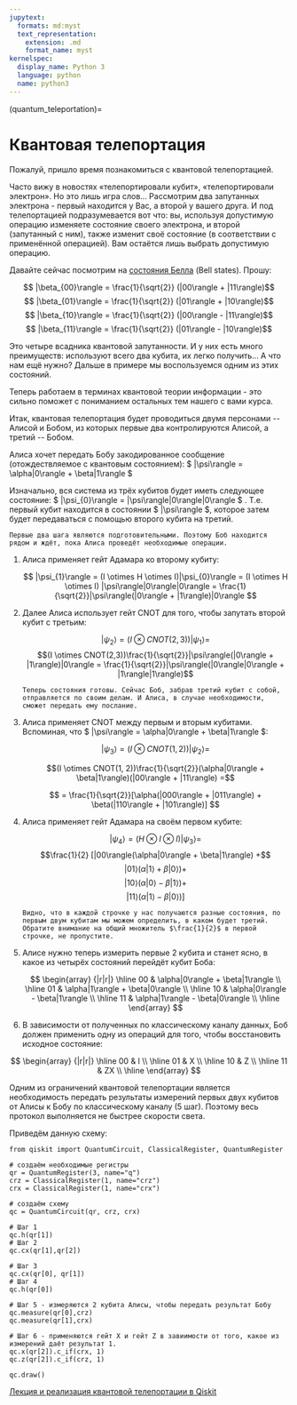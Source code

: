 ```yaml
---
jupytext:
  formats: md:myst
  text_representation:
    extension: .md
    format_name: myst
kernelspec:
  display_name: Python 3
  language: python
  name: python3
---
```


(quantum_teleportation)=

# Квантовая телепортация

Пожалуй, пришло время познакомиться с квантовой телепортацией.

Часто вижу в новостях «телепортировали кубит», «телепортировали электрон». Но это лишь игра слов... Рассмотрим два запутанных электрона - первый находится у Вас, а второй у вашего друга. И под телепортацией подразумевается вот что: вы, используя допустимую операцию изменяете состояние своего электрона, и второй (запутанный с ним), также изменит своё состояние (в соответствии с применённой операцией). Вам остаётся лишь выбрать допустимую операцию.

Давайте сейчас посмотрим на [состояния Белла](https://ru.wikipedia.org/wiki/Состояние_Белла) (Bell states). Прошу:

$$ |\beta_{00}\rangle = \frac{1}{\sqrt{2}} (|00\rangle + |11\rangle)$$
$$ |\beta_{01}\rangle = \frac{1}{\sqrt{2}} (|01\rangle + |10\rangle)$$
$$ |\beta_{10}\rangle = \frac{1}{\sqrt{2}} (|00\rangle - |11\rangle)$$
$$ |\beta_{11}\rangle = \frac{1}{\sqrt{2}} (|01\rangle - |10\rangle)$$

Это четыре всадника квантовой запутанности. И у них есть много преимуществ: используют всего два кубита, их легко получить... А что нам ещё нужно? Дальше в примере мы воспользуемся одним из этих состояний.

Теперь работаем в терминах квантовой теории информации - это сильно поможет с пониманием остальных тем нашего с вами курса.

Итак, квантовая телепортация будет проводиться двумя персонами -- Алисой и Бобом, из которых первые два контролируются Алисой, а третий -- Бобом.

Алиса хочет передать Бобу закодированное сообщение (отождествляемое с квантовым состоянием): $ |\psi\rangle = \alpha|0\rangle + \beta|1\rangle $

Изначально, вся система из трёх кубитов будет иметь следующее состояние: $ |\psi_{0}\rangle = |\psi\rangle|0\rangle|0\rangle $ . Т.е. первый кубит находится в состоянии $ |\psi\rangle $, которое затем будет передаваться с помощью второго кубита на третий.

```{admonition} Алиса и Боб
Первые два шага являются подготовительными. Поэтому Боб находится рядом и ждёт, пока Алиса проведёт необходимые операции.
```

1. Алиса применяет гейт Адамара ко второму кубиту:

   $$ |\psi_{1}\rangle = (I \otimes H \otimes I)|\psi_{0}\rangle = (I \otimes H \otimes I) |\psi\rangle|0\rangle|0\rangle  = \frac{1}{\sqrt{2}}|\psi\rangle(|0\rangle + |1\rangle)|0\rangle $$

2. Далее Алиса использует гейт CNOT для того, чтобы запутать второй кубит с третьим:

   $$  |\psi_{2}\rangle = (I \otimes CNOT(2,3))|\psi_{1}\rangle =$$
   $$(I \otimes CNOT(2,3))\frac{1}{\sqrt{2}}|\psi\rangle(|0\rangle + |1\rangle)|0\rangle = \frac{1}{\sqrt{2}}|\psi\rangle(|0\rangle|0\rangle + |1\rangle|1\rangle)$$

   ```{admonition} Алиса и Боб
   Теперь состояния готовы. Сейчас Боб, забрав третий кубит с собой, отправляется по своим делам. И Алиса, в случае необходимости, сможет передать ему послание.
   ```

3. Алиса применяет CNOT между первым и вторым кубитами. Вспоминая, что $ |\psi\rangle = \alpha|0\rangle + \beta|1\rangle $:

   $$|\psi_{3}\rangle = (I \otimes CNOT(1, 2))|\psi_{2}\rangle =$$

   $$(I \otimes CNOT(1, 2))\frac{1}{\sqrt{2}}(\alpha|0\rangle + \beta|1\rangle)(|00\rangle + |11\rangle) =$$

   $$ = \frac{1}{\sqrt{2}}[\alpha(|000\rangle + |011\rangle) + \beta(|110\rangle + |101\rangle)] $$

4. Алиса применяет гейт Адамара на своём первом кубите:

   $$ |\psi_4\rangle = (H \otimes I \otimes I)|\psi_{3}\rangle = $$
   $$\frac{1}{2} [|00\rangle(\alpha|0\rangle + \beta|1\rangle) +$$
   $$ |01\rangle(\alpha|1\rangle + \beta|0\rangle)+ $$
   $$ |10\rangle(\alpha|0\rangle - \beta|1\rangle)+ $$
   $$ |11\rangle(\alpha|1\rangle - \beta|0\rangle)] $$

   ```{admonition} Внимание
   Видно, что в каждой строчке у нас получаются разные состояния, по первым двум кубитам мы можем определить, в каком будет третий. Обратите внимание на общий множитель $\frac{1}{2}$ в первой строчке, не пропустите.
   ```

5. Алисе нужно теперь измерить первые 2 кубита и станет ясно, в какое из четырёх состояний перейдёт кубит Боба:

   $$
   \begin{array} {|r|r|}
   \hline 00 & \alpha|0\rangle + \beta|1\rangle \\
   \hline 01 & \alpha|1\rangle + \beta|0\rangle \\
   \hline 10 & \alpha|0\rangle - \beta|1\rangle \\
   \hline 11 & \alpha|1\rangle - \beta|0\rangle \\
   \hline
   \end{array}
   $$

6. В зависимости от полученных по классическому каналу данных, Боб должен применить одну из операций для того, чтобы восстановить исходное состояние:

$$
\begin{array} {|r|r|}
\hline 00 & I \\
\hline 01 & X \\
\hline 10 & Z \\
\hline 11 & ZX \\
\hline
\end{array}
$$

Одним из ограничений квантовой телепортации является необходимость передать результаты измерений первых двух кубитов от Алисы к Бобу по классическому каналу (5 шаг). Поэтому весь протокол выполняется не быстрее скорости света.

Приведём данную схему:

```{code-cell} ipython3
from qiskit import QuantumCircuit, ClassicalRegister, QuantumRegister

# создаём необходимые регистры
qr = QuantumRegister(3, name="q")
crz = ClassicalRegister(1, name="crz")
crx = ClassicalRegister(1, name="crx")

# создаём схему
qc = QuantumCircuit(qr, crz, crx)

# Шаг 1
qc.h(qr[1])
# Шаг 2
qc.cx(qr[1],qr[2])

# Шаг 3
qc.cx(qr[0], qr[1])
# Шаг 4
qc.h(qr[0])

# Шаг 5 - измеряются 2 кубита Алисы, чтобы передать результат Бобу
qc.measure(qr[0],crz)
qc.measure(qr[1],crx)

# Шаг 6 - применяются гейт X и гейт Z в завиимости от того, какое из измерений даёт результат 1.
qc.x(qr[2]).c_if(crx, 1)
qc.z(qr[2]).c_if(crz, 1)

qc.draw()
```

[Лекция и реализация квантовой телепортации в Qiskit](https://qiskit.org/textbook/ch-algorithms/teleportation.html)
